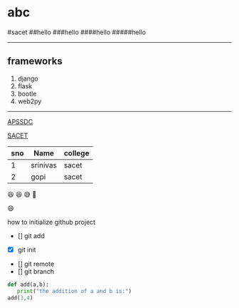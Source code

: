 # abc
#sacet
##hello
###hello
####hello
#####hello
__________
## frameworks
1. django
2. flask
3. bootle
4. web2py
__________

[APSSDC](https://apssdc.in)

[SACET](http://sacet.ac.in)

sno | Name | college
----|------|--------
1   | srinivas| sacet
2   | gopi    | sacet


:laughing:
:satisfied:	
:sweat_smile:
:rofl:

:smile:


how to initialize github project

- [] git add
- [x] git init
- [] git remote
- [] git branch

~~~~~~~~python
def add(a,b):
   print("the addition of a and b is:")
add(3,4)   
~~~~~~~~~~~

